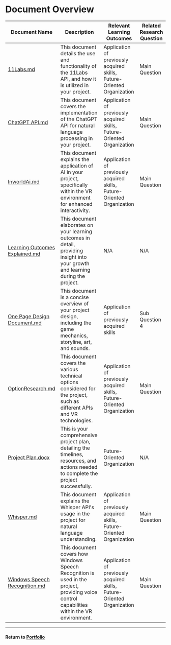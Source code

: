 # Document Overview

| Document Name | Description | Relevant Learning Outcomes | Related Research Question |
| --- | --- | --- | --- |
| [11Labs.md](11Labs.md) | This document details the use and functionality of the 11Labs API, and how it is utilized in your project. | Application of previously acquired skills, Future-Oriented Organization | Main Question |
| [ChatGPT API.md](ChatGPT%20API.md) | This document covers the implementation of the ChatGPT API for natural language processing in your project. | Application of previously acquired skills, Future-Oriented Organization | Main Question |
| [InworldAi.md](InworldAi.md) | This document explains the application of AI in your project, specifically within the VR environment for enhanced interactivity. | Application of previously acquired skills, Future-Oriented Organization | Main Question |
| [Learning Outcomes Explained.md](Learning%20Outcomes%20Explained.md) | This document elaborates on your learning outcomes in detail, providing insight into your growth and learning during the project. | N/A | N/A |
| [One Page Design Document.md](One%20Page%20Design%20Document.md) | This document is a concise overview of your project design, including the game mechanics, storyline, art, and sounds. | Application of previously acquired skills | Sub Question 4 |
| [OptionResearch.md](OptionResearch.md) | This document covers the various technical options considered for the project, such as different APIs and VR technologies. | Application of previously acquired skills, Future-Oriented Organization | Main Question |
| [Project Plan.docx](Project%20Plan.docs) | This is your comprehensive project plan, detailing the timelines, resources, and actions needed to complete the project successfully. | Future-Oriented Organization | N/A |
| [Whisper.md](Whisper.md) | This document explains the Whisper API's usage in the project for natural language understanding. | Application of previously acquired skills, Future-Oriented Organization | Main Question |
| [Windows Speech Recognition.md](Windows%20Speech%20Recognition.md) | This document covers how Windows Speech Recognition is used in the project, providing voice control capabilities within the VR environment. | Application of previously acquired skills, Future-Oriented Organization | Main Question |

---

#### Return to [Portfolio](../README.md)
